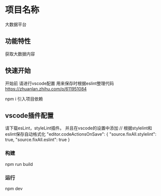 # 项目名称

大数据平台

## 功能特性

获取大数据内容

## 快速开始
开始前 请进行vscode配置 用来保存时根据eslint整理代码
https://zhuanlan.zhihu.com/p/611951084

npm i 引入项目依赖
## vscode插件配置
请下载esLint，styleLint插件。
并且在vscode的设置中添加
// 根据stylelint和eslint保存自动格式化
"editor.codeActionsOnSave": {
  "source.fixAll.stylelint": true,
  "source.fixAll.eslint": true
}
### 构建
npm run build

### 运行

npm dev

